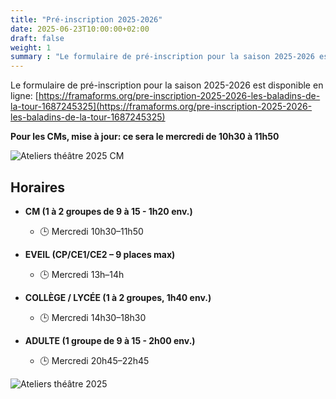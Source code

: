 ```yaml
---
title: "Pré-inscription 2025-2026"
date: 2025-06-23T10:00:00+02:00
draft: false
weight: 1
summary : "Le formulaire de pré-inscription pour la saison 2025-2026 est disponible en ligne. ![Ateliers théâtre 2025](/images/flyer2025-simplified.jpg)"
---
```


Le formulaire de pré-inscription pour la saison 2025-2026 est disponible en ligne:  [https://framaforms.org/pre-inscription-2025-2026-les-baladins-de-la-tour-1687245325](https://framaforms.org/pre-inscription-2025-2026-les-baladins-de-la-tour-1687245325)

**Pour les CMs, mise à jour: ce sera le mercredi de 10h30 à 11h50**

![Ateliers théâtre 2025 CM](/images/cmpub2025.jpeg) 

## Horaires

* **CM (1 à 2 groupes de 9 à 15 - 1h20 env.)**
  * 🕒 Mercredi 10h30–11h50

* **EVEIL (CP/CE1/CE2 – 9 places max)**
  * 🕒 Mercredi 13h–14h

* **COLLÈGE / LYCÉE (1 à 2 groupes, 1h40 env.)**
  * 🕒 Mercredi 14h30–18h30

* **ADULTE (1 groupe de 9 à 15 - 2h00 env.)**
  * 🕒 Mercredi 20h45–22h45

![Ateliers théâtre 2025](/images/flyer2025-simplified.jpg) 
